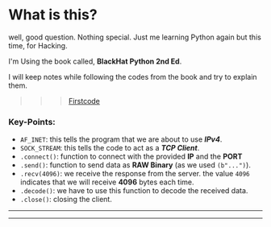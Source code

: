 # What is this?
well, good question. Nothing special. Just me learning Python again but this time, for Hacking.

I'm Using the book called, **BlackHat Python 2nd Ed**.

I will keep notes while following the codes from the book and try to explain them.

>>> [Firstcode](code1.py)
### Key-Points:
- `AF_INET`: this tells the program that we are about to use ***IPv4***.
- `SOCK_STREAM`: this tells the code to act as a ***TCP Client***.
- `.connect()`: function to connect with the provided **IP** and the **PORT**
- `.send()`: function to send data as **RAW Binary** (as we used `(b"...")`).
- `.recv(4096)`: we receive the response from the server. the value `4096` indicates that we will receive **4096** bytes each time.
- `.decode()`: we have to use this function to decode the received data.
- `.close()`: closing the client.

---
---

